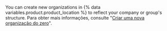 You can create new organizations in {% data variables.product.product_location %} to reflect your company or group's structure. Para obter mais informações, consulte "[Criar uma nova organização do zero](/organizations/collaborating-with-groups-in-organizations/creating-a-new-organization-from-scratch)".
